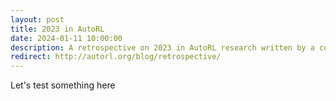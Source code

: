```yaml
---
layout: post
title: 2023 in AutoRL
date: 2024-01-11 10:00:00
description: A retrospective on 2023 in AutoRL research written by a collective of AutoRL researchers. Redirects to the post on the AutoRL blog.
redirect: http://autorl.org/blog/retrospective/
---
```

Let's test something here